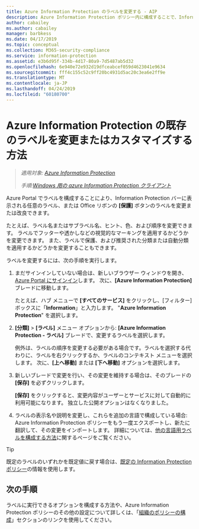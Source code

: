 ```yaml
---
title: Azure Information Protection のラベルを変更する - AIP
description: Azure Information Protection ポリシー内に構成することで、Information Protection バーに表示されるラベルを変更または改良できます。
author: cabailey
ms.author: cabailey
manager: barbkess
ms.date: 04/17/2019
ms.topic: conceptual
ms.collection: M365-security-compliance
ms.service: information-protection
ms.assetid: e3b6d95f-334b-4d17-80a9-7d5487ab5d32
ms.openlocfilehash: 6e940e72e932d19dfceabcef059d4623041e9634
ms.sourcegitcommit: fff4c155c52c9ff20bc4931d5ac20c3ea6e2ff9e
ms.translationtype: MT
ms.contentlocale: ja-JP
ms.lasthandoff: 04/24/2019
ms.locfileid: "60180700"
---
```

# <a name="how-to-change-or-customize-an-existing-label-for-azure-information-protection"></a>Azure Information Protection の既存のラベルを変更またはカスタマイズする方法

>*適用対象: [Azure Information Protection](https://azure.microsoft.com/pricing/details/information-protection)*
>
> *手順:[Windows 用の azure Information Protection クライアント](faqs.md#whats-the-difference-between-the-azure-information-protection-client-and-the-azure-information-protection-unified-labeling-client)*

Azure Portal でラベルを構成することにより、Information Protection バーに表示される任意のラベル、または Office リボンの **[保護]** ボタンのラベルを変更または改良できます。

たとえば、ラベル名またはサブラベル名、ヒント、色、および順序を変更できます。 ラベルでフッターや透かしなどの視覚的なマーキングを適用するかどうかを変更できます。 また、ラベルで保護、および推奨された分類または自動分類を適用するかどうかを変更することもできます。

ラベルを変更するには、次の手順を実行します。

1. まだサインインしていない場合は、新しいブラウザー ウィンドウを開き、[Azure Portal にサインイン](configure-policy.md#signing-in-to-the-azure-portal)します。 次に、**[Azure Information Protection]** ブレードに移動します。 
    
    たとえば、ハブ メニューで **[すべてのサービス]** をクリックし、[フィルター] ボックスに「**Information**」と入力します。 "**Azure Information Protection**" を選択します。

2. **[分類]** > **[ラベル]** メニュー オプションから: **[Azure Information Protection - ラベル]** ブレードで、変更するラベルを選択します。

    例外は、ラベルの順序を変更する必要がある場合です。ラベルを選択する代わりに、ラベルを右クリックするか、ラベルのコンテキスト メニューを選択します。 次に、**[上へ移動]** または **[下へ移動]** オプションを選択します。

3. 新しいブレードで変更を行い、その変更を維持する場合は、そのブレードの **[保存]** を必ずクリックします。
    
    **[保存]** をクリックすると、変更内容がユーザーとサービスに対して自動的に利用可能になります。 独立した公開オプションはなくなりました。

4. ラベルの表示名や説明を変更し、これらを追加の言語で構成している場合: Azure Information Protection ポリシーをもう一度エクスポートし、新たに翻訳して、その変更をインポートします。 詳細については、[他の言語用ラベルを構成する方法](configure-policy-languages.md)に関するページをご覧ください。

> [!TIP]
>既定のラベルのいずれかを既定値に戻す場合は、[既定の Information Protection ポリシー](configure-policy-default.md)の情報を使用します。

## <a name="next-steps"></a>次の手順

ラベルに実行できるオプションを構成する方法や、Azure Information Protection ポリシーのその他の設定について詳しくは、「[組織のポリシーの構成](configure-policy.md#configuring-your-organizations-policy)」セクションのリンクを使用してください。



